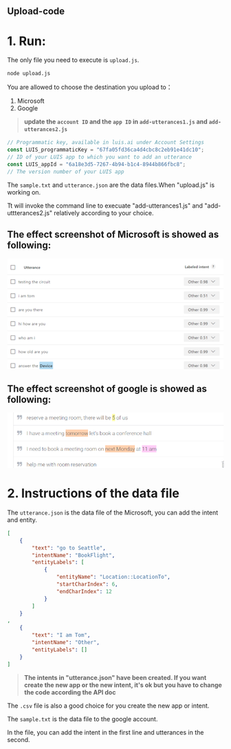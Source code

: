 Upload-code
-------
# 1. Run:
The only file you need to execute is `upload.js`. 

```shell
node upload.js
```

You are allowed to choose the destination you upload to：

1. Microsoft
2. Google

> **update the `account ID` and the `app ID` in `add-utterances1.js` and `add-utterances2.js`**

```javascript
// Programmatic key, available in luis.ai under Account Settings
const LUIS_programmaticKey = "67fa05fd36ca4d4cbc8c2eb91e41dc10";
// ID of your LUIS app to which you want to add an utterance
const LUIS_appId = "6a18e3d5-7267-4b94-b1c4-8944b866fbc8";
// The version number of your LUIS app
```

The `sample.txt` and `utterance.json` are the data files.When "upload.js" is working on.

Tt will invoke the command line to execuate "add-utterances1.js" and "add-uttterances2.js" relatively according to your choice.


## The effect screenshot of Microsoft is showed as following:

 
 ![Microsoft](https://github.com/liufuxiao/Upload-code/blob/master/%E5%BE%AE%E4%BF%A1%E5%9B%BE%E7%89%87_20180202020922.png)
 
 
## The effect screenshot of google is showed as following:
 
 
 ![Google](https://github.com/liufuxiao/Upload-code/blob/master/%E5%BE%AE%E4%BF%A1%E5%9B%BE%E7%89%87_20180202021207.png)
 
 
# 2. Instructions of the data file
The `utterance.json` is the data file of the Microsoft, you can add the intent and entity. 

```json
[
    {
        "text": "go to Seattle",
        "intentName": "BookFlight",
        "entityLabels": [
            {
                "entityName": "Location::LocationTo",
                "startCharIndex": 6,
                "endCharIndex": 12
            }
        ]
    }
,
    {
        "text": "I am Tom",
        "intentName": "Other",
        "entityLabels": []
    }
]
```

> **The intents in "utterance.json" have been created. If you want create the new app or the new intent, it's ok but you have to change
the code according the API doc**

The `.csv` file is also a good choice for you create the new app or intent. 

The `sample.txt` is the data file to the google account. 

In the file, you can add the intent in the first line and utterances in 
the second.

